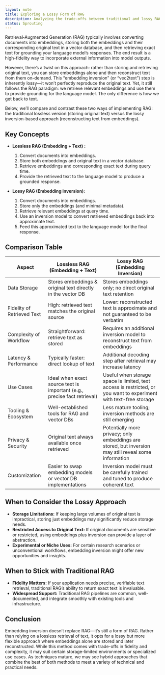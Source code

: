 ```yaml
---
layout: note
title: Exploring a Lossy Form of RAG
description: Analyzing the trade-offs between traditional and lossy RAG approaches
status: Sprouting
---
```


Retrieval-Augmented Generation (RAG) typically involves converting documents into embeddings, storing both the
embeddings and their corresponding original text in a vector database, and then retrieving exact text for grounding your
language model’s responses. The end result is a high-fidelity way to incorporate external information into model
outputs.

However, there’s a twist on this approach: rather than storing and retrieving original text, you can store embeddings
alone and then reconstruct text from them on-demand. This “embedding inversion” (or “vec2text”) step is inherently
lossy—it won’t perfectly reproduce the original text. Yet, it still follows the RAG paradigm: we retrieve relevant
embeddings and use them to provide grounding for the language model. The only difference is how we get back to text.

Below, we’ll compare and contrast these two ways of implementing RAG: the traditional lossless version (storing original
text) versus the lossy inversion-based approach (reconstructing text from embeddings).

## Key Concepts

- **Lossless RAG (Embedding + Text) :**
    1. Convert documents into embeddings.
    2. Store both embeddings and original text in a vector database.
    3. Retrieve embeddings and corresponding exact text during query time.
    4. Provide the retrieved text to the language model to produce a grounded response.

- **Lossy RAG (Embedding Inversion):**
    1. Convert documents into embeddings.
    2. Store only the embeddings (and minimal metadata).
    3. Retrieve relevant embeddings at query time.
    4. Use an inversion model to convert retrieved embeddings back into approximate text.
    5. Feed this approximated text to the language model for the final response.

## Comparison Table

<table class="uk-table uk-table-divider">
    <thead>
        <tr>
            <th>Aspect</th>
            <th>Lossless RAG (Embedding + Text)</th>
            <th>Lossy RAG (Embedding Inversion)</th>
        </tr>
    </thead>
    <tbody>
        <tr>
            <td>Data Storage</td>
            <td>Stores embeddings & original text directly in the vector DB</td>
            <td>Stores embeddings only; no direct original text retention</td>
        </tr>
        <tr>
            <td>Fidelity of Retrieved Text</td>
            <td>High: retrieved text matches the original source</td>
            <td>Lower: reconstructed text is approximate and not guaranteed to be verbatim</td>
        </tr>
        <tr>
            <td>Complexity of Workflow</td>
            <td>Straightforward: retrieve text as stored</td>
            <td>Requires an additional inversion model to reconstruct text from embeddings</td>
        </tr>
        <tr>
            <td>Latency & Performance</td>
            <td>Typically faster: direct lookup of text</td>
            <td>Additional decoding step after retrieval may increase latency</td>
        </tr>
        <tr>
            <td>Use Cases</td>
            <td>Ideal when exact source text is important (e.g., precise fact retrieval)</td>
            <td>Useful when storage space is limited, text access is restricted, or you want to experiment with text-free storage</td>
        </tr>
        <tr>
            <td>Tooling & Ecosystem</td>
            <td>Well-established tools for RAG and vector DBs</td>
            <td>Less mature tooling; inversion methods are still emerging</td>
        </tr>
        <tr>
            <td>Privacy & Security</td>
            <td>Original text always available once retrieved</td>
            <td>Potentially more privacy; only embeddings are stored, but inversion may still reveal some information</td>
        </tr>
        <tr>
            <td>Customization</td>
            <td>Easier to swap embedding models or vector DB implementations</td>
            <td>Inversion model must be carefully trained and tuned to produce coherent text</td>
        </tr>
    </tbody>
</table>

## When to Consider the Lossy Approach

- **Storage Limitations:** If keeping large volumes of original text is impractical, storing just embeddings may
  significantly reduce storage needs.
- **Restricted Access to Original Text:** If original documents are sensitive or restricted, using embeddings plus
  inversion can provide a layer of abstraction.
- **Experimental or Niche Uses:** For certain research scenarios or unconventional workflows, embedding inversion might
  offer new opportunities and insights.

## When to Stick with Traditional RAG

- **Fidelity Matters:** If your application needs precise, verifiable text retrieval, traditional RAG’s ability to
  return exact text is invaluable.
- **Widespread Support:** Traditional RAG pipelines are common, well-documented, and integrate smoothly with existing
  tools and infrastructure.

## Conclusion

Embedding inversion doesn’t replace RAG—it’s still a form of RAG. Rather than relying on a lossless retrieval of text,
it opts for a lossy but more flexible approach where embeddings alone are stored and later reconstructed. While this
method comes with trade-offs in fidelity and complexity, it may suit certain storage-limited environments or specialized
use cases. As techniques mature, we may see hybrid approaches that combine the best of both methods to meet a variety of
technical and practical needs.
